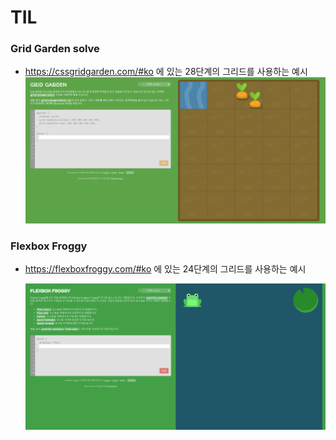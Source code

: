# TIL

### Grid Garden solve

* https://cssgridgarden.com/#ko 에 있는 28단계의 그리드를 사용하는 예시
![image-20210608092040295](.\assets\image-20210608092040295.png)



### Flexbox Froggy

* https://flexboxfroggy.com/#ko 에 있는 24단계의 그리드를 사용하는 예시

  ![image-20210608091953547](.\assets\image-20210608091953547.png)

